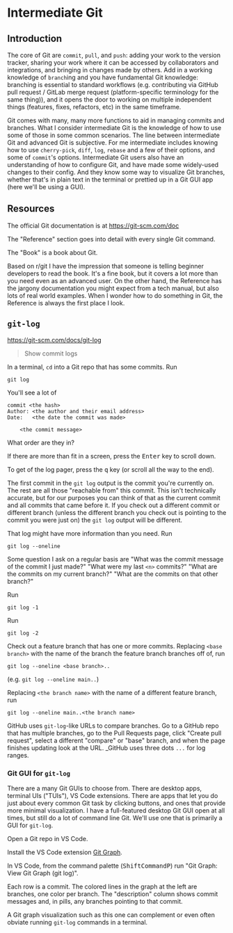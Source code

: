 # Intermediate Git

## Introduction

The core of Git are `commit`, `pull`, and `push`: adding your work to the version tracker, sharing your work where it can be accessed by collaborators and integrations, and bringing in changes made by others. Add in a working knowledge of `branch`ing and you have fundamental Git knowledge: branching is essential to standard workflows (e.g. contributing via GitHub pull request / GitLab merge request (platform-specific terminology for the same thing)), and it opens the door to working on multiple independent things (features, fixes, refactors, etc) in the same timeframe.

Git comes with many, many more functions to aid in managing commits and branches. What I consider intermediate Git is the knowledge of how to use some of those in some common scenarios. The line between intermediate Git and advanced Git is subjective. For me intermediate includes knowing how to use `cherry-pick`, `diff`, `log`, `rebase` and a few of their options, and some of `commit`'s options. Intermediate Git users also have an understanding of how to configure Git, and have made some widely-used changes to their config. And they know some way to visualize Git branches, whether that's in plain text in the terminal or prettied up in a Git GUI app (here we'll be using a GUI).

## Resources

The official Git documentation is at <https://git-scm.com/doc>

The "Reference" section goes into detail with every single Git command.

The "Book" is a book about Git.

Based on r/git I have the impression that someone is telling beginner developers to read the book. It's a fine book, but it covers a lot more than you need even as an advanced user. On the other hand, the Reference has the jargony documentation you might expect from a tech manual, but also lots of real world examples. When I wonder how to do something in Git, the Reference is always the first place I look.


## `git-log`

<https://git-scm.com/docs/git-log>

> Show commit logs

In a terminal, `cd` into a Git repo that has some commits. Run

```shell
git log
```

You'll see a lot of

```
commit <the hash>
Author: <the author and their email address>
Date:   <the date the commit was made>

    <the commit message>
```

What order are they in?

If there are more than fit in a screen, press the <kbd>Enter</kbd> key to scroll down.

To get of the log pager, press the <kbd>q</kbd> key (or scroll all the way to the end).

The first commit in the `git log` output is the commit you're currently on. The rest are all those "reachable from" this commit. This isn't technically accurate, but for our purposes you can think of that as the current commit and all commits that came before it. If you check out a different commit or different branch (unless the different branch you check out is pointing to the commit you were just on) the `git log` output will be different.

That log might have more information than you need. Run

```
git log --oneline
```

Some question I ask on a regular basis are "What was the commit message of the commit I just made?" "What were my last `<n>` commits?" "What are the commits on my current branch?" "What are the commits on that other branch?"

Run

```shell
git log -1
```

Run

```shell
git log -2
```

Check out a feature branch that has one or more commits. Replacing `<base branch>` with the name of the branch the feature branch branches off of, run

```shell
git log --oneline <base branch>..
```

(e.g. `git log --oneline main..`)

Replacing `<the branch name>` with the name of a different feature branch, run

```shell
git log --oneline main..<the branch name>
```

GitHub uses `git-log`-like URLs to compare branches. Go to a GitHub repo that has multiple branches, go to the Pull Requests page, click "Create pull request", select a different "compare" or "base" branch, and when the page finishes updating look at the URL. _GitHub uses three dots `...` for log ranges.

### Git GUI for `git-log`

There are a many Git GUIs to choose from. There are desktop apps, terminal UIs ("TUIs"), VS Code extensions. There are apps that let you do just about every common Git task by clicking buttons, and ones that provide more minimal visualization. I have a full-featured desktop Git GUI open at all times, but still do a lot of command line Git. We'll use one that is primarily a GUI for `git-log`.

Open a Git repo in VS Code. 

Install the VS Code extension [Git Graph](https://marketplace.visualstudio.com/items?itemName=mhutchie.git-graph).

In VS Code, from the command palette (<kbd>Shift</kbd><kbd>Command</kbd><kbd>P</kbd>) run "Git Graph: View Git Graph (git log)".

Each row is a commit. The colored lines in the graph at the left are branches, one color per branch. The "description" column shows commit messages and, in pills, any branches pointing to that commit.

A Git graph visualization such as this one can complement or even often obviate running `git-log` commands in a terminal.
